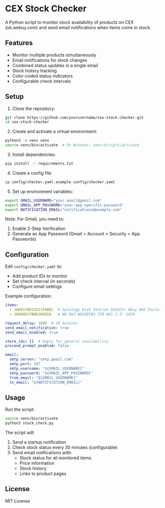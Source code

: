 # CEX Stock Checker

A Python script to monitor stock availability of products on CEX (uk.webuy.com) and send email notifications when items come in stock.

## Features

- Monitor multiple products simultaneously
- Email notifications for stock changes
- Combined status updates in a single email
- Stock history tracking
- Color-coded status indicators
- Configurable check intervals

## Setup

1. Clone the repository:
```bash
git clone https://github.com/yourusername/cex-stock-checker.git
cd cex-stock-checker
```

2. Create and activate a virtual environment:
```bash
python3 -m venv venv
source venv/bin/activate  # On Windows: venv\Scripts\activate
```

3. Install dependencies:
```bash
pip install -r requirements.txt
```

4. Create a config file:
```bash
cp config/checker.yaml.example config/checker.yaml
```

5. Set up environment variables:
```bash
export GMAIL_USERNAME="your.email@gmail.com"
export GMAIL_APP_PASSWORD="your-app-specific-password"
export NOTIFICATION_EMAIL="notifications@example.com"
```

Note: For Gmail, you need to:
1. Enable 2-Step Verification
2. Generate an App Password (Gmail > Account > Security > App Passwords)

## Configuration

Edit `config/checker.yaml` to:
- Add product IDs to monitor
- Set check interval (in seconds)
- Configure email settings

Example configuration:
```yaml
items:
  - SHDDSYNDS1821P8BDL  # Synology Disk Station DS1821+ 8bay NAS Enclosure
  - SHDDWD3TBWD30REDA   # WD Red WD30EFRX 3TB NAS 3.5" SATA

request_delay: 1800  # 30 minutes
send_email_notification: true
send_email_enabled: true

store_ids: []  # Empty for general availability
proceed_prompt_enabled: false

email:
  smtp_server: "smtp.gmail.com"
  smtp_port: 587
  smtp_username: "${GMAIL_USERNAME}"
  smtp_password: "${GMAIL_APP_PASSWORD}"
  from_email: "${GMAIL_USERNAME}"
  to_email: "${NOTIFICATION_EMAIL}"
```

## Usage

Run the script:
```bash
source venv/bin/activate
python3 stock_check.py
```

The script will:
1. Send a startup notification
2. Check stock status every 30 minutes (configurable)
3. Send email notifications with:
   - Stock status for all monitored items
   - Price information
   - Stock history
   - Links to product pages

## License

MIT License
